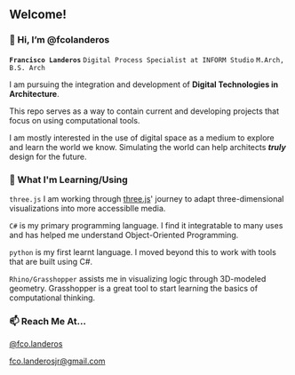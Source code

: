 
## Welcome!
### 👋 Hi, I’m @fcolanderos

**`Francisco Landeros`**  `Digital Process Specialist at INFORM Studio`  `M.Arch, B.S. Arch`

I am pursuing the integration and development 
of **Digital Technologies in Architecture**.

This repo serves as a way to contain current and developing
projects that focus on using computational tools.

I am mostly interested in the use of digital space as
a medium to explore and learn the world we know. 
Simulating the world can help architects ***truly*** design for the future.


### 🌱 What I'm Learning/Using

`three.js`
I am working through [three.js](https://threejs-journey.com/)' journey
to adapt three-dimensional visualizations into more accessiblle media.

`C#`
is my primary programming language. I find it integratable to many uses 
and has helped me understand Object-Oriented Programming.

`python`
is my first learnt language. I moved beyond this to work with tools that are built using C#.

`Rhino/Grasshopper`
assists me in visualizing logic through 3D-modeled geometry.
Grasshopper is a great tool to start learning the basics of computational thinking.

### 📫 Reach Me At...

[@fco.landeros](https://www.instagram.com/fco.landeros/ "Instagram")

<fco.landerosjr@gmail.com>
    



